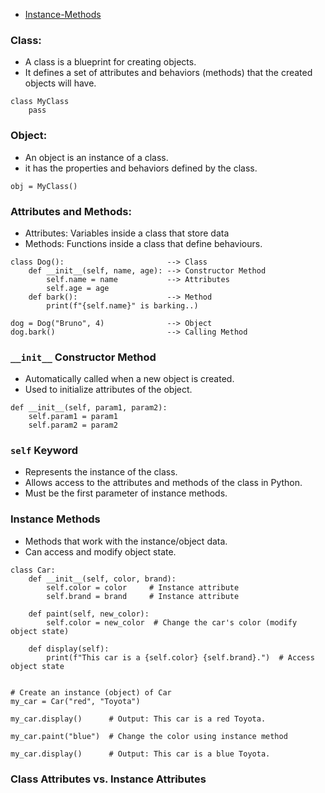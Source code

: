- [Instance-Methods](#instance-methods)

### Class:

- A class is a blueprint for creating objects.
- It defines a set of attributes and behaviors (methods) that the created objects will have.

```
class MyClass
    pass
```

### Object:

- An object is an instance of a class.
- it has the properties and behaviors defined by the class.

```
obj = MyClass()
```

### Attributes and Methods:

- Attributes: Variables inside a class that store data
- Methods: Functions inside a class that define behaviours.

```
class Dog():                       --> Class
    def __init__(self, name, age): --> Constructor Method
        self.name = name           --> Attributes
        self.age = age
    def bark():                    --> Method
        print(f"{self.name}" is barking..)

dog = Dog("Bruno", 4)              --> Object
dog.bark()                         --> Calling Method
```

### `__init__` Constructor Method

- Automatically called when a new object is created.
- Used to initialize attributes of the object.

```
def __init__(self, param1, param2):
    self.param1 = param1
    self.param2 = param2
```

### `self` Keyword

- Represents the instance of the class.
- Allows access to the attributes and methods of the class in Python.
- Must be the first parameter of instance methods.

### Instance Methods

- Methods that work with the instance/object data.
- Can access and modify object state.

```
class Car:
    def __init__(self, color, brand):
        self.color = color     # Instance attribute
        self.brand = brand     # Instance attribute

    def paint(self, new_color):
        self.color = new_color  # Change the car's color (modify object state)

    def display(self):
        print(f"This car is a {self.color} {self.brand}.")  # Access object state


# Create an instance (object) of Car
my_car = Car("red", "Toyota")

my_car.display()      # Output: This car is a red Toyota.

my_car.paint("blue")  # Change the color using instance method

my_car.display()      # Output: This car is a blue Toyota.
```

### Class Attributes vs. Instance Attributes
